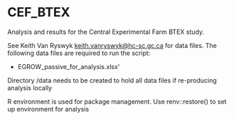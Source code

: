 # CEF_BTEX
Analysis and results for the Central Experimental Farm BTEX study. 


See Keith Van Ryswyk keith.vanryswyk@hc-sc.gc.ca for data files.
The following data files are required to run the script:

* EGROW_passive_for_analysis.xlsx'

Directory /data needs to be created to hold all data files if re-producing analysis locally

R environment is used for package management. Use renv::restore() to set up environment for analysis
